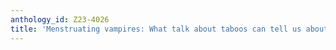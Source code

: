 ```yaml
---
anthology_id: Z23-4026
title: 'Menstruating vampires: What talk about taboos can tell us about dialogue'
---
```

